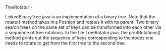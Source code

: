 TreeRotator -

LinkedBinaryTree.java is an implementation of a binary tree. Note that the rotate() method takes in a Position and rotates it with its parent. Two binary search trees on the same set of keys can be transformed into each other via a sequence of tree rotations. In the file TreeRotator.java, the printRotations() method prints out the sequence of keys corresponding to the nodes one needs to rotate to get from the first tree to the second tree.

